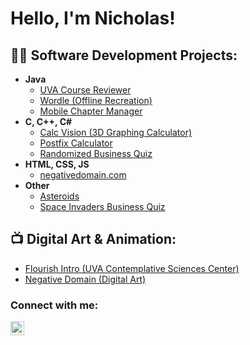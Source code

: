 <!--
**Nickamolin/Nickamolin** is a ✨ _special_ ✨ repository because its `README.md` (this file) appears on your GitHub profile.

Here are some ideas to get you started:

- 🔭 I’m currently working on ...
- 🌱 I’m currently learning ...
- 👯 I’m looking to collaborate on ...
- 🤔 I’m looking for help with ...
- 💬 Ask me about ...
- 📫 How to reach me: ...
- 😄 Pronouns: ...
- ⚡ Fun fact: ...
-->

<h1>Hello, I'm Nicholas! </h1>

<h2>👨‍💻 Software Development Projects:</h2>

- <b>Java</b>
  - [UVA Course Reviewer](https://github.com/Nickamolin/UVACourseReviewer)
  - [Wordle (Offline Recreation)](https://github.com/Nickamolin/Wordle)
  - [Mobile Chapter Manager](google.com)
- <b>C, C++, C#</b>
  - [Calc Vision (3D Graphing Calculator)](https://github.com/Nickamolin/CalcVision/blob/main/README.md)
  - [Postfix Calculator](google.com)
  - [Randomized Business Quiz](google.com)
- <b>HTML, CSS, JS</b>
  - [negativedomain.com](https://negativedomain.com/)
- <b>Other</b>
  - [Asteroids](google.com)
  - [Space Invaders Business Quiz](google.com)

<h2>📺 Digital Art & Animation:</h2>

- [Flourish Intro (UVA Contemplative Sciences Center)](https://www.youtube.com/watch?v=bqCrQkWlCVk)
- [Negative Domain (Digital Art)](https://negativedomain.com/)

<h3>Connect with me:</h3>

[<img align="left" alt="Nicholas Gamolin | LinkedIn" width="22px" src="https://cdn.jsdelivr.net/npm/simple-icons@v3/icons/linkedin.svg" />][linkedin]

[linkedin]: https://www.linkedin.com/in/nicholas-gamolin/

